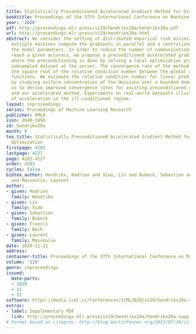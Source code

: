 ```yaml
---
title: Statistically Preconditioned Accelerated Gradient Method for Distributed Optimization
booktitle: Proceedings of the 37th International Conference on Machine Learning
year: '2020'
pdf: http://proceedings.mlr.press/v119/hendrikx20a/hendrikx20a.pdf
url: http://proceedings.mlr.press/v119/hendrikx20a.html
abstract: We consider the setting of distributed empirical risk minimization where
  multiple machines compute the gradients in parallel and a centralized server updates
  the model parameters. In order to reduce the number of communications required to
  reach a given accuracy, we propose a preconditioned accelerated gradient method
  where the preconditioning is done by solving a local optimization problem over a
  subsampled dataset at the server. The convergence rate of the method depends on
  the square root of the relative condition number between the global and local loss
  functions. We estimate the relative condition number for linear prediction models
  by studying uniform concentration of the Hessians over a bounded domain, which allows
  us to derive improved convergence rates for existing preconditioned gradient methods
  and our accelerated method. Experiments on real-world datasets illustrate the benefits
  of acceleration in the ill-conditioned regime.
layout: inproceedings
series: Proceedings of Machine Learning Research
publisher: PMLR
issn: 2640-3498
id: hendrikx20a
month: 0
tex_title: Statistically Preconditioned Accelerated Gradient Method for Distributed
  Optimization
firstpage: 4203
lastpage: 4227
page: 4203-4227
order: 4203
cycles: false
bibtex_author: Hendrikx, Hadrien and Xiao, Lin and Bubeck, Sebastien and Bach, Francis
  and Massoulie, Laurent
author:
- given: Hadrien
  family: Hendrikx
- given: Lin
  family: Xiao
- given: Sebastien
  family: Bubeck
- given: Francis
  family: Bach
- given: Laurent
  family: Massoulie
date: 2020-11-21
address: 
container-title: Proceedings of the 37th International Conference on Machine Learning
volume: '119'
genre: inproceedings
issued:
  date-parts:
  - 2020
  - 11
  - 21
software: https://media.icml.cc/Conferences/ICML2020/v119/hendrikx20a-supp.zip
extras:
- label: Supplementary PDF
  link: http://proceedings.mlr.press/v119/hendrikx20a/hendrikx20a-supp.pdf
# Format based on citeproc: http://blog.martinfenner.org/2013/07/30/citeproc-yaml-for-bibliographies/
---
```


